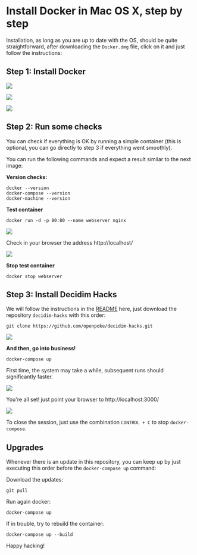 # Install Docker in Mac OS X, step by step

Installation, as long as you are up to date with the OS, should be quite straightforward, after downloading the `Docker.dmg` file, click on it and just follow the instructions:

## Step 1: Install Docker

![](images/mac1.png)

![](images/mac2.png)

![](images/mac3.png)

## Step 2: Run some checks

You can check if everything is OK by running a simple container (this is optional, you can go directly to step 3 if everything went smoothly).

You can run the following commands and expect a result similar to the next image:

**Version checks:**
```
docker --version
docker-compose --version
docker-machine --version
```

**Test container**
```
docker run -d -p 80:80 --name webserver nginx
```

![](images/mac4.png)

Check in your browser the address http://localhost/

![](images/mac5.png)

**Stop test container**
```
docker stop webserver
```

## Step 3: Install Decidim Hacks

We will follow the instructions in the [README](../README.md) here, just download the repository `decidim-hacks` with this order:

```
git clone https://github.com/openpoke/decidim-hacks.git
```

![](images/mac6.png)

**And then, go into business!**

```
docker-compose up
```

First time, the system may take a while, subsequent runs should significantly faster.

![](images/mac7.png)

You're all set! just point your browser to http://localhost:3000/

![](images/mac8.png)

To close the session, just use the combination `CONTROL + C` to stop `docker-compose`.

## Upgrades

Whenever there is an update in this repository, you can keep up by just executing this order before the `docker-compose up` command:

Download the updates:
```
git pull
```

Run again docker:
```
docker-compose up
```

If in trouble, try to rebuild the container:
```
docker-compose up --build
```

Happy hacking!


